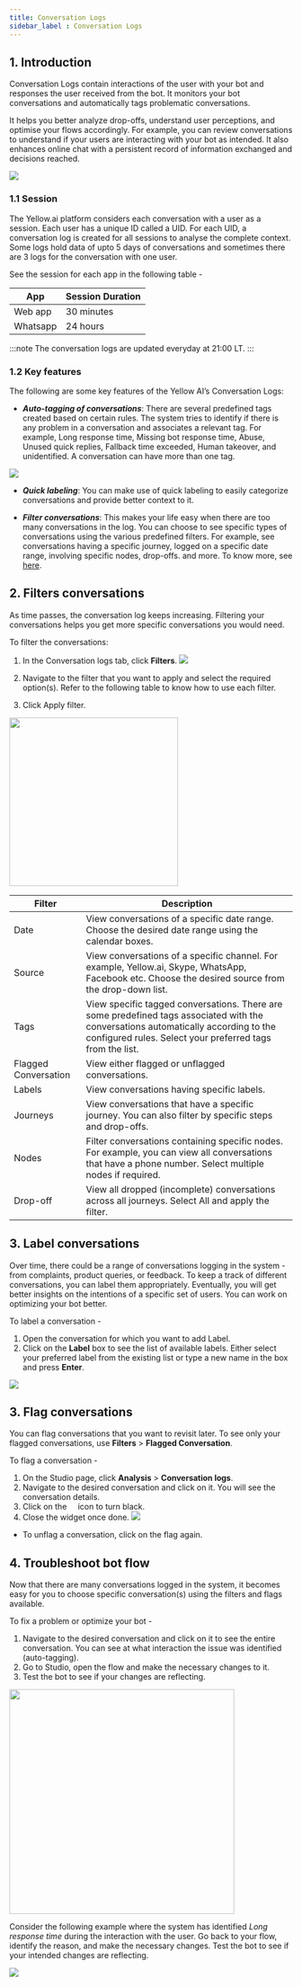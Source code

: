 ```yaml
---
title: Conversation Logs
sidebar_label : Conversation Logs
---
```


## 1. Introduction

Conversation Logs contain interactions of the user with your bot and responses the user received from the bot.  It monitors your bot conversations and automatically tags problematic conversations.  

It helps you better analyze drop-offs, understand user perceptions, and optimise your flows accordingly. For example, you can review conversations to understand if your users are interacting with your bot as intended. It also enhances online chat with a persistent record of information exchanged and decisions reached.

![](https://i.imgur.com/muGI3Km.png)



### 1.1 Session

The Yellow.ai platform considers each conversation with a user as a session. Each user has a unique ID called a UID. For each UID, a conversation log is created for all sessions to analyse the complete context. Some logs hold data of upto 5 days of conversations and sometimes there are 3 logs for the conversation with one user.

See the session for each app in the following table -

App | Session Duration
--- | ----------------
Web app | 30 minutes
Whatsapp | 24 hours



:::note
The conversation logs are updated everyday at 21:00 LT.
:::

### 1.2 Key features

The following are some key features of the Yellow AI’s Conversation Logs:

* ***Auto-tagging of conversations***:
    There are several predefined tags created based on certain rules. The system tries to identify if there is any problem in a conversation and associates a relevant tag. For example, Long response time, Missing bot response time, Abuse, Unused quick replies, Fallback time exceeded, Human takeover, and unidentified. A conversation can have more than one tag.

![](https://i.imgur.com/uH5lt1i.png)

* ***Quick labeling***:
    You can make use of quick labeling to easily categorize conversations and provide better context to it.

* ***Filter conversations***:
    This makes your life easy when there are too many conversations in the log. You can choose to see specific types of conversations using the various predefined filters. For example, see conversations having a specific journey,  logged on a specific date range, involving specific nodes, drop-offs. and more. To know more, see [here](https://docs.google.com/document/d/1_ThTAqcZo62EayDfH4vV90zZwXZJ0fId/edit#heading=h.hsg2jg34bnxe).



## 2. Filters conversations

As time passes, the conversation log keeps increasing. Filtering your conversations helps you get more specific conversations you would need.

To filter the conversations: 

1. In the Conversation logs tab, click **Filters**.
![](https://i.imgur.com/1VqbO6y.png)

2. Navigate to the filter that you want to apply and select the required option(s). Refer to the following table to know how to use each filter.
3. Click Apply filter.

<img src="https://i.imgur.com/l1VrFlT.png" width="300"/>



| Filter | Description |
| -------- | ------- |
| Date | View conversations of a specific date range. Choose the desired date range using the calendar boxes. |
| Source | View conversations of a specific channel. For example, Yellow.ai, Skype, WhatsApp, Facebook etc. Choose the desired source from the drop-down list. |
| Tags | View specific tagged conversations. There are some predefined tags associated with the conversations automatically according to the configured rules. Select your preferred tags from the list. |
| Flagged Conversation | View either flagged or unflagged conversations. |
| Labels | View conversations having specific labels. |
| Journeys | View conversations that have a specific journey. You can also filter by specific steps and drop-offs. |
| Nodes | Filter conversations containing specific nodes. For example, you can view all conversations that have a phone number. Select multiple nodes if required. |
| Drop-off | View all dropped (incomplete) conversations across all journeys. Select All and apply the filter. |


## 3. Label conversations

Over time, there could be a range of conversations logging in the system - from complaints, product queries, or feedback. To keep a track of different conversations, you can label them appropriately. Eventually, you will get better insights on the intentions of a specific set of users. You can work on optimizing your bot better.

To label a conversation -

1. Open the conversation for which you want to add Label.
2. Click on the **Label** box to see the list of available labels. Either select your preferred label from the existing list or type a new name in the box and press **Enter**.

![](https://i.imgur.com/GIC3Mmm.png)



## 3. Flag conversations

You can flag conversations that you want to revisit later. To see only your flagged conversations, use **Filters** > **Flagged Conversation**.

To flag a conversation - 

1. On the Studio page, click **Analysis** > **Conversation logs**.
2. Navigate to the desired conversation and click on it. You will see the conversation details.
3. Click on the <img src="https://i.imgur.com/W85He8x.png" width="12"/> icon to turn black.
4. Close the widget once done.
![](https://i.imgur.com/esbBRoG.png)


* To unflag a conversation, click on the flag again.



## 4. Troubleshoot bot flow

Now that there are many conversations logged in the system, it becomes easy for you to choose specific conversation(s) using the filters and flags available.

To fix a problem or optimize your bot - 

1. Navigate to the desired conversation and click on it to see the entire conversation. You can see at what interaction the issue was identified (auto-tagging).
2. Go to Studio, open the flow and make the necessary changes to it.
3. Test the bot to see if your changes are reflecting.

<img src="https://i.imgur.com/ZLINu9R.png" width="400"/>

Consider the following example where the system has identified *Long response time* during the interaction with the user. Go back to your flow, identify the reason, and make the necessary changes. Test the bot to see if your intended changes are reflecting.


![](https://i.imgur.com/xFx9i5M.png)

